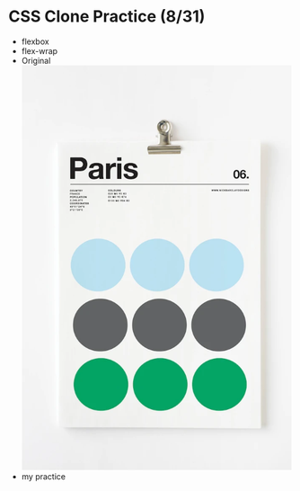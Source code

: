 # CSS Clone Practice (8/31)

- flexbox
- flex-wrap
- Original
  <img src="./original.png">
- my practice
  <img scr="./practice.png">
